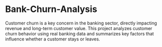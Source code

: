 # Bank-Churn-Analysis
Customer churn is a key concern in the banking sector, directly impacting revenue and long-term customer value. This project analyzes customer churn behavior using real banking data and summarizes key factors that influence whether a customer stays or leaves.
